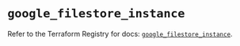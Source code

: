 # `google_filestore_instance`

Refer to the Terraform Registry for docs: [`google_filestore_instance`](https://registry.terraform.io/providers/hashicorp/google/6.44.0/docs/resources/filestore_instance).
